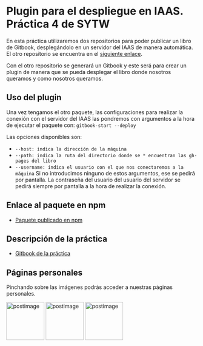 # Plugin para el despliegue en IAAS. Práctica 4 de SYTW

En esta práctica utilizaremos dos repositorios para poder publicar un libro de Gitbook, desplegándolo en un servidor del IAAS de manera automática. El otro repositorio se encuentra en el [siguiente enlace](https://github.com/ULL-ESIT-SYTW-1617/gitbook-start-iaas-ull-es-rafadanipedro).

Con el otro repositorio se generará un Gitbook y este será para crear un plugin de manera que se pueda desplegar el libro donde nosotros queramos y como nosotros queramos.

## Uso del plugin
Una vez tengamos el otro paquete, las configuraciones para realizar la conexión con el servidor del IAAS las pondremos con argumentos a la hora de ejecutar el paquete con:
`gitbook-start --deploy`

Las opciones disponibles son:
* `--host: indica la dirección de la máquina`
* `--path: indica la ruta del directorio donde se * encuentran las gh-pages del libro`
* `--username: indica el usuario con el que nos conectaremos a la máquina`
Si no introducimos ninguno de estos argumentos, ese se pedirá por pantalla. La contraseña del usuario del usuario del servidor se pedirá siempre por pantalla a la hora de realizar la conexión.

## Enlace al paquete en npm
* [Paquete publicado en npm](https://www.npmjs.com/package/plugin-iaas-rafadanipedro)

## Descripción de la práctica
 * [Gitbook de la práctica](https://casianorodriguezleon.gitbooks.io/ull-esit-1617/content/practicas/practicaplugin.html)

## Páginas personales

Pinchando sobre las imágenes podrás acceder a nuestras páginas personales.

<a href='https://rafaherrero.github.io' target='_blank'><img src='https://avatars2.githubusercontent.com/u/11819652?v=3&s=400' border='0' alt='postimage' width='100px'/></a> <a href='https://danielramosacosta.github.io/' target='_blank'><img src='https://avatars2.githubusercontent.com/u/11427028?v=3&s=400' border='0' alt='postimage' width='100px'/></a> <a href='https://alu0100505078.github.io/' target='_blank'><img src='https://avatars3.githubusercontent.com/u/14938442?v=3&s=400' border='0' alt='postimage' width='100px'/></a>
